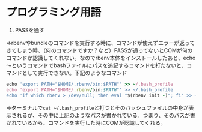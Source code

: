 # プログラミング用語

1. PASSを通す

⇒rbenvやbundleのコマンドを実行する時に、コマンドが使えずエラーが返ってきてしまう時、（何のコマンドですか？など）PASSが通ってないとCOMが何のコマンドか認識してくれない。なのでrbenv本体をインストールしたあと、echo～というコマンドでbashファイルにパスを追記するコマンドを打たないと、コマンドとして実行できない。下記のようなコマンド

```ruby
echo 'export PATH="$HOME/.rbenv/bin:$PATH"' >> ~/.bash_profile 
echo 'export PATH="$HOME/.rbenv/bin:$PATH"' >> ~/.bash_profile 
echo 'if which rbenv > /dev/null; then eval "$(rbenv init -)"; fi' >> ~/.bash_profile
```

⇒ターミナルで`cat ~/.bash_profile`と打つとそのバッシュファイルの中身が表示されるが、その中に上記のようなパスが書かれている。つまり、そのパスが書かれているから、コマンドを実行した時にCOMが認識してくれる。
